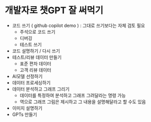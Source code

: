 # 개발자로 챗GPT 잘 써먹기
- 코드 쓰기 ( github copilot demo ) : 그대로 쓰기보다는 자체 검토 필요
  - 주석으로 코드 쓰기
  - 디버깅
  - 테스트 쓰기
- 코드 설명하기 / 다시 쓰기
- 테스트/리뷰 데이터 만들기
  - 표준 편차 데이터
  - 고객 리뷰 데이터
- AI모델 선정하기
- 데이터 프로세싱하기
- 데이터 분석하고 그래프 그리기
  - 데이터를 특정하여 분석하고 그래프 그려달라는 명령 가능
  - 역으로 그래프 그림은 제시하고 그 내용을 설명해달라고 할 수도 있음
- 이미지 설명하기
- GPTs 만들기
